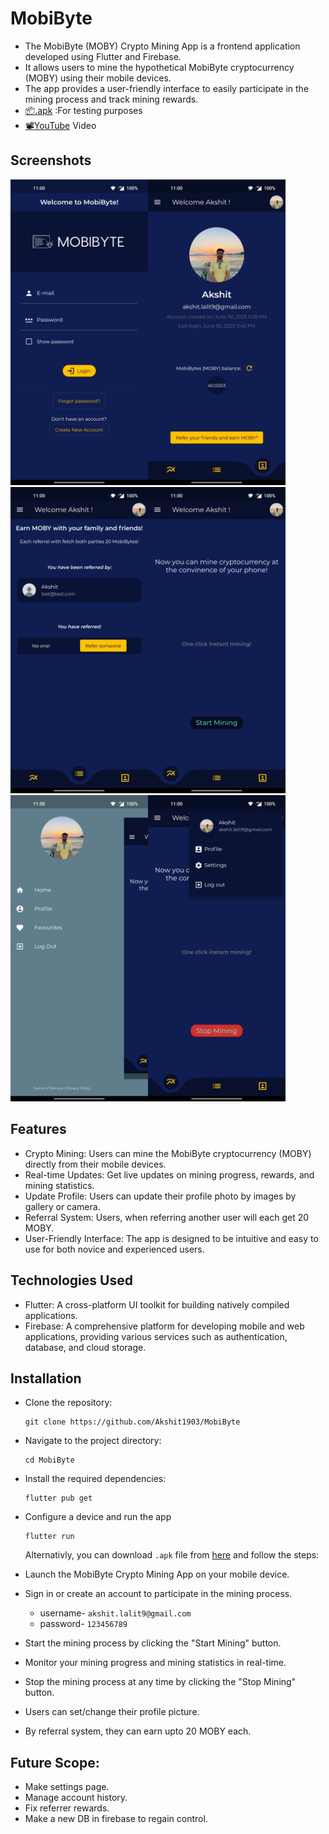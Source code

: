 # MobiByte

- The MobiByte (MOBY) Crypto Mining App is a frontend application developed using Flutter and Firebase.
- It allows users to mine the hypothetical MobiByte cryptocurrency (MOBY) using their mobile devices.
- The app provides a user-friendly interface to easily participate in the mining process and track mining rewards.
- [📦.apk](https://github.com/Akshit1903/MobiByte/raw/main/app-release.apk) :For testing purposes
- [📽️YouTube](https://youtu.be/Vq0BWUgAImA) Video

## Screenshots

<img src="./assets/readme/1.jpg" width="220" height=auto/><img src="./assets/readme/2.jpg" width="220" height=auto/><img src="./assets/readme/3.jpg" width="220" height=auto/><img src="./assets/readme/4.jpg" width="220" height=auto/><img src="./assets/readme/5.jpg" width="220" height=auto/><img src="./assets/readme/6.jpg" width="220" height=auto/>

## Features

- Crypto Mining: Users can mine the MobiByte cryptocurrency (MOBY) directly from their mobile devices.
- Real-time Updates: Get live updates on mining progress, rewards, and mining statistics.
- Update Profile: Users can update their profile photo by images by gallery or camera.
- Referral System: Users, when referring another user will each get 20 MOBY.
- User-Friendly Interface: The app is designed to be intuitive and easy to use for both novice and experienced users.

## Technologies Used

- Flutter: A cross-platform UI toolkit for building natively compiled applications.
- Firebase: A comprehensive platform for developing mobile and web applications, providing various services such as authentication, database, and cloud storage.

## Installation

- Clone the repository:
  ```shell
  git clone https://github.com/Akshit1903/MobiByte
  ```
- Navigate to the project directory:
  ```shell
  cd MobiByte
  ```
- Install the required dependencies:
  ```shell
  flutter pub get
  ```
- Configure a device and run the app

  ```shell
  flutter run
  ```

  Alternativly, you can download `.apk` file from <a href="./app-release.apk"> here</a> and follow the steps:

- Launch the MobiByte Crypto Mining App on your mobile device.
- Sign in or create an account to participate in the mining process.
  - username- `akshit.lalit9@gmail.com`
  - password- `123456789`
- Start the mining process by clicking the "Start Mining" button.
- Monitor your mining progress and mining statistics in real-time.
- Stop the mining process at any time by clicking the "Stop Mining" button.
- Users can set/change their profile picture.
- By referral system, they can earn upto 20 MOBY each.

## Future Scope:

- Make settings page.
- Manage account history.
- Fix referrer rewards.
- Make a new DB in firebase to regain control.

